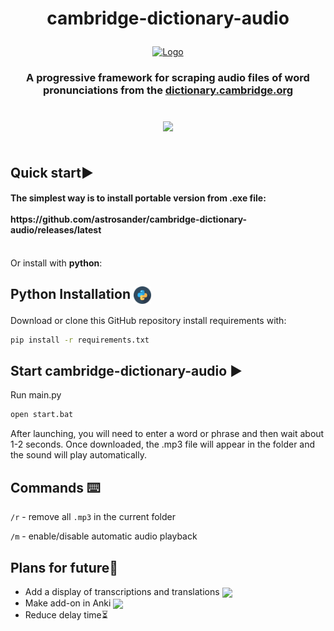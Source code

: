 <h1><p align="center">cambridge-dictionary-audio</p></h1>

<p align="center">
  <a href="https://github.com/astrosander/cambridge-dictionary-audio" target="blank"><img src="Design/logo.png" width="120" alt="Logo" /></a>
</p>
<h3><p align="center">A progressive framework for scraping <b>audio files</b> of word pronunciations from the <a href="http://dictionary.cambridge.org">dictionary.cambridge.org</a><br><br><br><img src="Design/Presen.gif" width="800"/><br><br></p></h3>


## Quick start▶️

<h4>The simplest way is to install portable version from <b>.exe</b> file:<br><br>https://github.com/astrosander/cambridge-dictionary-audio/releases/latest</h4>

<br>
Or install with <b>python</b>:

## Python Installation <img align="center"  width="28px" src="https://github.com/astrosander/WallTime/blob/main/Themes/snakes.png" />

Download or clone this GitHub repository
install requirements with:

```sh
pip install -r requirements.txt
```

## Start cambridge-dictionary-audio ▶️

Run main.py

```sh
open start.bat
```

After launching, you will need to enter a word or phrase and then wait about 1-2 seconds. Once downloaded, the .mp3 file will appear in the folder and the sound will play automatically.

## Commands ⌨️

```/r``` - remove all ```.mp3``` in the current folder

```/m``` - enable/disable automatic audio playback

##  Plans for future📜
<ul>
  <li>Add a display of transcriptions and translations <img align="center"  width="16px" src="https://github.com/astrosander/WallTime/blob/main/Themes/Google_Translate.png" /> </li>
  <li>Make add-on in Anki <img align="center"  width="22px" src="https://github.com/astrosander/WallTime/blob/main/Themes/anki.png" /> </li>
  <li>Reduce delay time⏳</li>
</ul>
